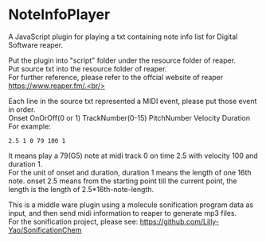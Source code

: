 # NoteInfoPlayer
A JavaScript plugin for playing a txt containing note info list for Digital Software reaper.<br/>

Put the plugin into "script" folder under the resource folder of reaper.<br/>
Put source txt into the resource folder of reaper.<br/>
For further reference, please refer to the offcial website of reaper https://www.reaper.fm/.<br/>

Each line in the source txt represented a MIDI event, please put those event in order.<br/>
Onset OnOrOff(0 or 1) TrackNumber(0-15) PitchNumber Velocity Duration<br/>
For example:<br/>
```
2.5 1 0 79 100 1
```
It means play a 79(G5) note at midi track 0 on time 2.5 with velocity 100 and duration 1.<br/>
For the unit of onset and duration, duration 1 means the length of one 16th note. onset 2.5 means from the starting point till the current point, the length is the length of 2.5*16th-note-length.<br/>

This is a middle ware plugin using a molecule sonification program data as input, and then send midi information to reaper to generate mp3 files.<br/>
For the sonification project, please see: https://github.com/Lilly-Yao/SonificationChem

